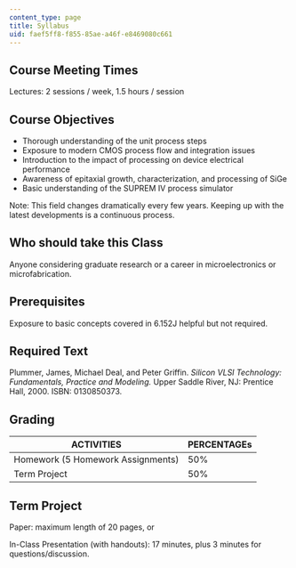 ```yaml
---
content_type: page
title: Syllabus
uid: faef5ff8-f855-85ae-a46f-e8469080c661
---
```


Course Meeting Times
--------------------

Lectures: 2 sessions / week, 1.5 hours / session

Course Objectives
-----------------

*   Thorough understanding of the unit process steps
*   Exposure to modern CMOS process flow and integration issues
*   Introduction to the impact of processing on device electrical performance
*   Awareness of epitaxial growth, characterization, and processing of SiGe
*   Basic understanding of the SUPREM IV process simulator

Note: This field changes dramatically every few years. Keeping up with the latest developments is a continuous process.

Who should take this Class
--------------------------

Anyone considering graduate research or a career in microelectronics or microfabrication.

Prerequisites
-------------

Exposure to basic concepts covered in 6.152J helpful but not required.

Required Text
-------------

Plummer, James, Michael Deal, and Peter Griffin. _Silicon VLSI Technology: Fundamentals, Practice and Modeling._ Upper Saddle River, NJ: Prentice Hall, 2000. ISBN: 0130850373.

Grading
-------

| ACTIVITIES | PERCENTAGEs |
| --- | --- |
| Homework (5 Homework Assignments) | 50% |
| Term Project | 50% 

  

Term Project
------------

Paper: maximum length of 20 pages, or

In-Class Presentation (with handouts): 17 minutes, plus 3 minutes for questions/discussion.